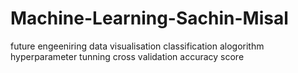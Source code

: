 # Machine-Learning-Sachin-Misal
future engeeniring
data visualisation
classification alogorithm
hyperparameter tunning
cross validation
accuracy score
